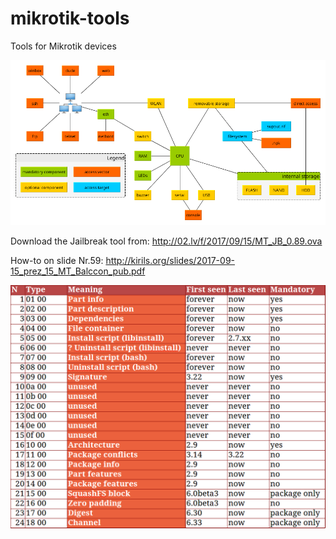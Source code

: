 # mikrotik-tools
Tools for Mikrotik devices

![Mikrotik ecosystem](https://github.com/0ki/mikrotik-tools/raw/master/mikrotik_eco.png)

Download the Jailbreak tool from: http://02.lv/f/2017/09/15/MT_JB_0.89.ova

How-to on slide Nr.59: http://kirils.org/slides/2017-09-15_prez_15_MT_Balccon_pub.pdf

![NPK parts](https://github.com/0ki/mikrotik-tools/raw/master/npk_descriptions.png)

